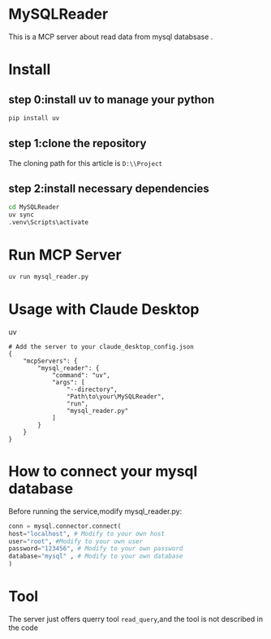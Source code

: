 # MySQLReader
This is a MCP server about read data from mysql databsase . 
# Install
## step 0:install uv to manage your python

```bash
pip install uv
```
## step 1:clone the repository
The cloning path for this article is `D:\\Project`
## step 2:install necessary dependencies
```bash
cd MySQLReader
uv sync
.venv\Scripts\activate
```

# Run MCP Server
```bash
uv run mysql_reader.py
```
# Usage with Claude Desktop
uv
```
# Add the server to your claude_desktop_config.json
{
    "mcpServers": {
        "mysql_reader": {
            "command": "uv",
            "args": [
                "--directory",
                "Path\to\your\MySQLReader",
                "run",
                "mysql_reader.py"
            ]
        }
    }
}
```
# How to connect your mysql database
Before running the service,modify mysql_reader.py:
```python
conn = mysql.connector.connect(
host="localhost", # Modify to your own host
user="root", #Modify to your own user
password="123456", # Modify to your own password
database="mysql" , # Modify to your own database
)
```
# Tool
The server just offers querry tool `read_query`,and the tool is not described in the code